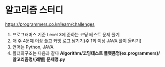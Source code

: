 # 알고리즘 스터디

https://programmers.co.kr/learn/challenges

1. 프로그래머스 기준 Level 3에 준하는 코딩 테스트 문제 풀기
2. 매 주 4문제 이상 풀고 커밋 로그 남기기(주 1회 이상 JAVA 풀이 올리기)
3. 언어는 Python, JAVA
4. 폴더의구조는 다음과 같다
**Algorithm/코딩테스트 플랫폼명(ex.programmers)/알고리즘명/[레벨] 문제명.py**
